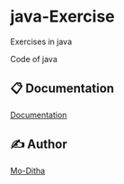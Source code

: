 # java-Exercise

Exercises in java

Code of java

## 📋 Documentation

[Documentation](https://github.com/Mo-Ditha/java-Exercise/tree/main)

## ✍ Author

[Mo-Ditha](https://github.com/Mo-Ditha)

